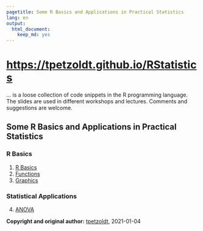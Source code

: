 ```yaml
---
pagetitle: Some R Basics and Applications in Practical Statistics
lang: en
output: 
  html_document: 
    keep_md: yes
---
```


# https://tpetzoldt.github.io/RStatistics

... is a loose collection of code snippets in the R programming language. 
The slides are used in different workshops and lectures. 
Comments and suggestions are welcome.

## Some R Basics and Applications in Practical Statistics

### R Basics

1. [R Basics](https://tpetzoldt.github.io/RBasics/RBasics.html)
2. [Functions](https://tpetzoldt.github.io/RBasics/Functions.html)
3. [Graphics](https://tpetzoldt.github.io/RBasics/Graphics.html)

### Statistical Applications

4. [ANOVA](https://tpetzoldt.github.io/RStatistics/slides-anova.html)


**Copyright and original author:** [tpetzoldt](https://github.com/tpetzoldt), 2021-01-04
